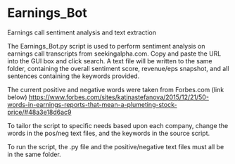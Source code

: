 # Earnings_Bot
Earnings call sentiment analysis and text extraction 

The Earnings_Bot.py script is used to perform sentiment analysis on earnings call transcripts from seekingalpha.com.
Copy and paste the URL into the GUI box and click search. A text file will be written to the same folder, containing the 
overall sentiment score, revenue/eps snapshot, and all sentences containing the keywords provided.

The current positive and negative words were taken from Forbes.com (link below)
https://www.forbes.com/sites/katinastefanova/2015/12/21/50-words-in-earnings-reports-that-mean-a-plumeting-stock-price/#48a3e18d6ac9

To tailor the script to specific needs based upon each company, change the words in the pos/neg text files, 
and the keywords in the source script. 

To run the script, the .py file and the positive/negative text files must all be in the same folder.
